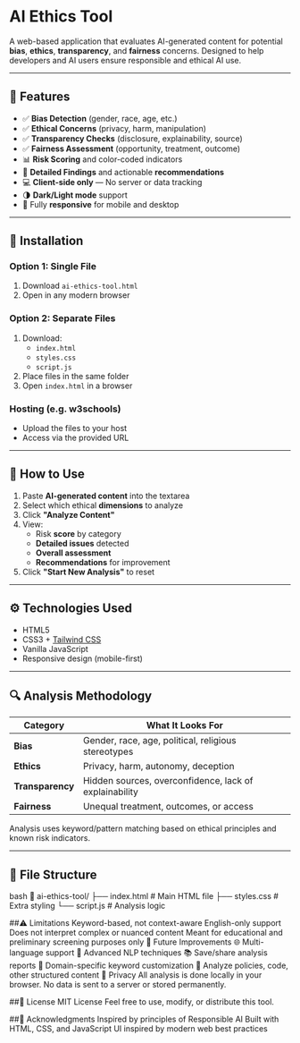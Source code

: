 # AI Ethics Tool

A web-based application that evaluates AI-generated content for potential **bias**, **ethics**, **transparency**, and **fairness** concerns. Designed to help developers and AI users ensure responsible and ethical AI use.

---

## 📌 Features

- ✅ **Bias Detection** (gender, race, age, etc.)
- ✅ **Ethical Concerns** (privacy, harm, manipulation)
- ✅ **Transparency Checks** (disclosure, explainability, source)
- ✅ **Fairness Assessment** (opportunity, treatment, outcome)
- 📊 **Risk Scoring** and color-coded indicators
- 📝 **Detailed Findings** and actionable **recommendations**
- 💻 **Client-side only** — No server or data tracking
- 🌗 **Dark/Light mode** support
- 📱 Fully **responsive** for mobile and desktop

---

## 📁 Installation

### Option 1: Single File
1. Download `ai-ethics-tool.html`
2. Open in any modern browser

### Option 2: Separate Files
1. Download:
   - `index.html`
   - `styles.css`
   - `script.js`
2. Place files in the same folder
3. Open `index.html` in a browser

### Hosting (e.g. w3schools)
- Upload the files to your host
- Access via the provided URL

---

## 🚀 How to Use

1. Paste **AI-generated content** into the textarea
2. Select which ethical **dimensions** to analyze
3. Click **"Analyze Content"**
4. View:
   - Risk **score** by category
   - **Detailed issues** detected
   - **Overall assessment**
   - **Recommendations** for improvement
5. Click **"Start New Analysis"** to reset

---

## ⚙️ Technologies Used

- HTML5
- CSS3 + [Tailwind CSS](https://tailwindcss.com/)
- Vanilla JavaScript
- Responsive design (mobile-first)

---

## 🔍 Analysis Methodology

| Category        | What It Looks For |
|----------------|-------------------|
| **Bias**        | Gender, race, age, political, religious stereotypes |
| **Ethics**      | Privacy, harm, autonomy, deception |
| **Transparency**| Hidden sources, overconfidence, lack of explainability |
| **Fairness**    | Unequal treatment, outcomes, or access |

Analysis uses keyword/pattern matching based on ethical principles and known risk indicators.

---

## 📂 File Structure

bash
📁 ai-ethics-tool/
├── index.html     # Main HTML file
├── styles.css     # Extra styling
└── script.js      # Analysis logic






##⚠️ Limitations
Keyword-based, not context-aware
English-only support
Does not interpret complex or nuanced content
Meant for educational and preliminary screening purposes only
🔮 Future Improvements
🌐 Multi-language support
🤖 Advanced NLP techniques
📚 Save/share analysis reports
🧠 Domain-specific keyword customization
📘 Analyze policies, code, other structured content
🔐 Privacy
All analysis is done locally in your browser.
No data is sent to a server or stored permanently.

##📝 License
MIT License
Feel free to use, modify, or distribute this tool.

##🙌 Acknowledgments
Inspired by principles of Responsible AI
Built with HTML, CSS, and JavaScript
UI inspired by modern web best practices



